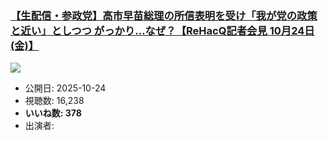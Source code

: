### [【生配信・参政党】高市早苗総理の所信表明を受け「我が党の政策と近い」としつつ がっかり…なぜ？【ReHacQ記者会見 10月24日(金)】](https://www.youtube.com/watch?v=R0gD7tsB3Ik)
[![](https://img.youtube.com/vi/R0gD7tsB3Ik/sddefault.jpg)](https://www.youtube.com/watch?v=R0gD7tsB3Ik)
-   公開日: 2025-10-24
-   視聴数: 16,238
-   **いいね数: 378**
-   出演者: 
